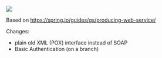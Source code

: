 <a href="https://travis-ci.org/eis/spring-boot-pox-examples" title="Build Status"><img src="https://api.travis-ci.org/eis/spring-boot-pox-examples.svg?branch=master"/></a>

Based on https://spring.io/guides/gs/producing-web-service/

Changes:

 - plain old XML (POX) interface instead of SOAP
 - Basic Authentication (on a branch)
